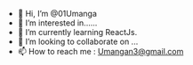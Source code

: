 - 👋 Hi, I’m @01Umanga
- 👀 I’m interested in......
- 🌱 I’m currently learning ReactJs.
- 💞️ I’m looking to collaborate on ...
- 📫 How to reach me : Umangan3@gmail.com


<!---
01Umanga/01Umanga is a ✨ special ✨ repository because its `README.md` (this file) appears on your GitHub profile.
You can click the Preview link to take a look at your changes.
--->
